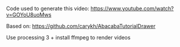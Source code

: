 Code used to generate this video:
https://www.youtube.com/watch?v=GOYoU8uoMws

Based on:
https://github.com/carykh/AbacabaTutorialDrawer

Use processing 3 + install ffmpeg to render videos
